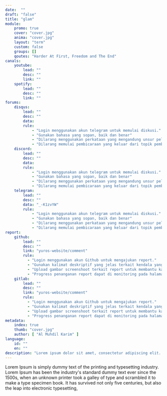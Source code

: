 ```yaml
---
date:  ""
draft: "false"
title: "glam"
module:
    promo: true
    cover: "cover.jpg"
    anima: "cover.jpg"
    layout: "term"
    custom: false
    groups: []
    qoutes: "Harder At First, Freedom and The End"
canals:
    youtube:
        lead: ""
        desc: ""
        link: ""
    spotify:
        lead: ""
        desc: ""
        link: ""
forums:
    disqus:
        lead: ""
        desc: ""
        data:
        rule:
            - "Login menggunakan akun telegram untuk memulai diskusi."
            - "Gunakan bahasa yang sopan, baik dan benar"
            - "Dilarang menggunakan perkataan yang mengandung unsur pelecehan, cacian dan merendahkan aggota forum lain."
            - "Dilarang memulai pembicaraan yang keluar dari topik pembahasan."
    discord:
        lead: ""
        desc: ""
        data:
        rule:
            - "Login menggunakan akun telegram untuk memulai diskusi."
            - "Gunakan bahasa yang sopan, baik dan benar"
            - "Dilarang menggunakan perkataan yang mengandung unsur pelecehan, cacian dan merendahkan aggota forum lain."
            - "Dilarang memulai pembicaraan yang keluar dari topik pembahasan."
    telegram:
        lead: ""
        desc: ""
        data: "_-K1zvYW"
        rule:
            - "Login menggunakan akun telegram untuk memulai diskusi."
            - "Gunakan bahasa yang sopan, baik dan benar"
            - "Dilarang menggunakan perkataan yang mengandung unsur pelecehan, cacian dan merendahkan aggota forum lain."
            - "Dilarang memulai pembicaraan yang keluar dari topik pembahasan."
report:
    github:
        lead: ""
        desc: ""
        link: "yuros-website/comment"
        rule:
          - "Login menggunakan akun Github untuk mengajukan report."
          - "Gunakan kalimat deskriptif yang jelas terkait kendala yang dihadapi dalam pengajuan report"
          - "Upload gambar screenshoot terkait report untuk membantu kami dalam penanganan report"
          - "Progress penanganan report dapat di monitoring pada halaman github course."
    gitlab:
        lead: ""
        desc: ""
        link: "yuros-website/comment"
        rule:
          - "Login menggunakan akun Github untuk mengajukan report."
          - "Gunakan kalimat deskriptif yang jelas terkait kendala yang dihadapi dalam pengajuan report"
          - "Upload gambar screenshoot terkait report untuk membantu kami dalam penanganan report"
          - "Progress penanganan report dapat di monitoring pada halaman github course."
metadata:
    index: true
    thumb: "cover.jpg"
    author: [ "Al Muhdil Karim" ]
language:
    id: ""
    en: ""
description: "Lorem ipsum dolor sit amet, consectetur adipiscing elit. Etiam aliquam libero et magna suscipit vestibulum. Suspendisse condimentum ipsum vel mi luctus, nec ornare est porttitor."
---
```


Lorem Ipsum is simply dummy text of the printing and typesetting industry. Lorem Ipsum has been the industry's standard dummy text ever since the 1500s, when an unknown printer took a galley of type and scrambled it to make a type specimen book. It has survived not only five centuries, but also the leap into electronic typesetting,